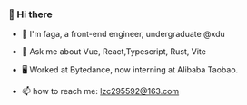 ### 👋 Hi there 

* 🍅 I'm faga, a front-end engineer, undergraduate @xdu

* 🚀 Ask me about Vue, React,Typescript, Rust, Vite

*  :desktop_computer: Worked at Bytedance, now interning at Alibaba Taobao.

* 📫 how to reach me: lzc295592@163.com
